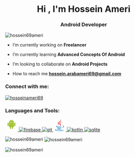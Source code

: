 <h1 align="center">Hi , I'm Hossein Ameri</h1>
<h3 align="center">Android Developer</h3>

<p align="left"> <img src="https://komarev.com/ghpvc/?username=hossein69ameri&label=Profile%20views&color=0e75b6&style=flat" alt="hossein69ameri" /> </p>

- I’m currently working on **Freelancer**

- I’m currently learning **Advanced Concepts Of Android**

- I’m looking to collaborate on **Android Projects**

- How to reach me **hossein.arabameri69@gmail.com**

<h3 align="left">Connect with me:</h3>
<p align="left">
<a href="https://linkedin.com/in/hosseinameri69" target="blank"><img align="center" src="https://raw.githubusercontent.com/rahuldkjain/github-profile-readme-generator/master/src/images/icons/Social/linked-in-alt.svg" alt="hosseinameri69" height="30" width="40" /></a>
</p>

<h3 align="left">Languages and Tools:</h3>
<p align="left"> <a href="https://developer.android.com" target="_blank" rel="noreferrer"> <img src="https://raw.githubusercontent.com/devicons/devicon/master/icons/android/android-original-wordmark.svg" alt="android" width="40" height="40"/> </a> <a href="https://firebase.google.com/" target="_blank" rel="noreferrer"> <img src="https://www.vectorlogo.zone/logos/firebase/firebase-icon.svg" alt="firebase" width="40" height="40"/> </a> <a href="https://git-scm.com/" target="_blank" rel="noreferrer"> <img src="https://www.vectorlogo.zone/logos/git-scm/git-scm-icon.svg" alt="git" width="40" height="40"/> </a> <a href="https://www.java.com" target="_blank" rel="noreferrer"> <img src="https://raw.githubusercontent.com/devicons/devicon/master/icons/java/java-original.svg" alt="java" width="40" height="40"/> </a> <a href="https://kotlinlang.org" target="_blank" rel="noreferrer"> <img src="https://www.vectorlogo.zone/logos/kotlinlang/kotlinlang-icon.svg" alt="kotlin" width="40" height="40"/> </a> <a href="https://www.sqlite.org/" target="_blank" rel="noreferrer"> <img src="https://www.vectorlogo.zone/logos/sqlite/sqlite-icon.svg" alt="sqlite" width="40" height="40"/> </a> </p>

<p><img align="left" src="https://github-readme-stats.vercel.app/api/top-langs?username=hossein69ameri&show_icons=true&locale=en&layout=compact" alt="hossein69ameri" /></p>

<p>&nbsp;<img align="center" src="https://github-readme-stats.vercel.app/api?username=hossein69ameri&show_icons=true&locale=en" alt="hossein69ameri" /></p>

<p><img align="center" src="https://github-readme-streak-stats.herokuapp.com/?user=hossein69ameri&" alt="hossein69ameri" /></p>
